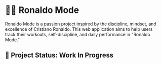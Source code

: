 # 🦸‍♂️ Ronaldo Mode

Ronaldo Mode is a passion project inspired by the discipline, mindset, and excellence of Cristiano Ronaldo. This web application aims to help users track their workouts, self-discipline, and daily performance in "Ronaldo Mode."

## 🚧 Project Status: Work In Progress
